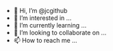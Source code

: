 - 👋 Hi, I’m @jcgithub
- 👀 I’m interested in ...
- 🌱 I’m currently learning ...
- 💞️ I’m looking to collaborate on ...
- 📫 How to reach me ...

<!---
jcpaji/jcpaji is a ✨ special ✨ repository because its `README.md` (this file) appears on your GitHub profile.
You can click the Preview link to take a look at your changes.
--->
